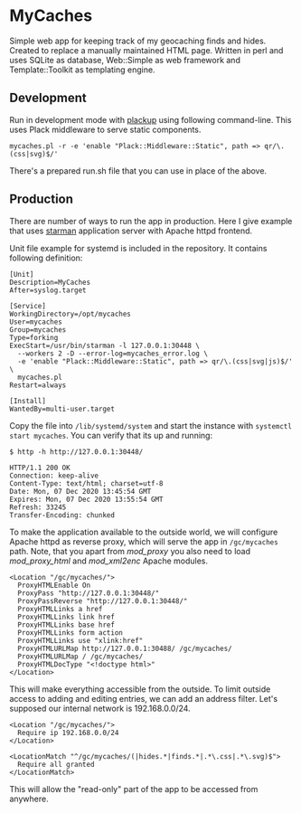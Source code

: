 # MyCaches

Simple web app for keeping track of my geocaching finds and hides. Created to
replace a manually maintained HTML page.  Written in perl and uses
SQLite as database, Web::Simple as web framework and Template::Toolkit as
templating engine.

## Development

Run in development mode with
[plackup](https://metacpan.org/pod/distribution/Plack/script/plackup)
using following command-line. This uses Plack middleware to serve static
components.

    mycaches.pl -r -e 'enable "Plack::Middleware::Static", path => qr/\.(css|svg)$/'

There's a prepared run.sh file that you can use in place of the above.

## Production

There are number of ways to run the app in production. Here I give example
that uses [starman](https://metacpan.org/pod/Starman) application server
with Apache httpd frontend.

Unit file example for systemd is included in the repository. It contains following definition:

    [Unit]
    Description=MyCaches
    After=syslog.target

    [Service]
    WorkingDirectory=/opt/mycaches
    User=mycaches
    Group=mycaches
    Type=forking
    ExecStart=/usr/bin/starman -l 127.0.0.1:30448 \
      --workers 2 -D --error-log=mycaches_error.log \
      -e 'enable "Plack::Middleware::Static", path => qr/\.(css|svg|js)$/' \
      mycaches.pl
    Restart=always

    [Install]
    WantedBy=multi-user.target

Copy the file into `/lib/systemd/system` and start the instance with
`systemctl start mycaches`. You can verify that its up and running:

    $ http -h http://127.0.0.1:30448/

    HTTP/1.1 200 OK
    Connection: keep-alive
    Content-Type: text/html; charset=utf-8
    Date: Mon, 07 Dec 2020 13:45:54 GMT
    Expires: Mon, 07 Dec 2020 13:55:54 GMT
    Refresh: 33245
    Transfer-Encoding: chunked

To make the application available to the outside world, we will configure
Apache httpd as reverse proxy, which will serve the app in `/gc/mycaches` path.
Note, that you apart from *mod_proxy* you also need to load *mod_proxy_html* and *mod_xml2enc* Apache modules.

    <Location "/gc/mycaches/">
      ProxyHTMLEnable On
      ProxyPass "http://127.0.0.1:30448/"
      ProxyPassReverse "http://127.0.0.1:30448/"
      ProxyHTMLLinks a href
      ProxyHTMLLinks link href
      ProxyHTMLLinks base href
      ProxyHTMLLinks form action
      ProxyHTMLLinks use "xlink:href"
      ProxyHTMLURLMap http://127.0.0.1:30488/ /gc/mycaches/
      ProxyHTMLURLMap / /gc/mycaches/
      ProxyHTMLDocType "<!doctype html>"
    </Location>

This will make everything accessible from the outside. To limit outside
access to adding and editing entries, we can add an address filter. Let's
supposed our internal network is 192.168.0.0/24.

    <Location "/gc/mycaches/">
      Require ip 192.168.0.0/24
    </Location>

    <LocationMatch "^/gc/mycaches/(|hides.*|finds.*|.*\.css|.*\.svg)$">
      Require all granted
    </LocationMatch>

This will allow the "read-only" part of the app to be accessed from anywhere.
